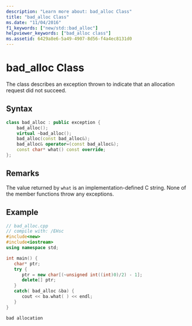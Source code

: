 ```yaml
---
description: "Learn more about: bad_alloc Class"
title: "bad_alloc Class"
ms.date: "11/04/2016"
f1_keywords: ["new/std::bad_alloc"]
helpviewer_keywords: ["bad_alloc class"]
ms.assetid: 6429a8e6-5a49-4907-8d56-f4a4ec8131d0
---
```

# bad_alloc Class

The class describes an exception thrown to indicate that an allocation request did not succeed.

## Syntax

```cpp
class bad_alloc : public exception {
    bad_alloc();
    virtual ~bad_alloc();
    bad_alloc(const bad_alloc&);
    bad_alloc& operator=(const bad_alloc&);
    const char* what() const override;
};
```

## Remarks

The value returned by `what` is an implementation-defined C string. None of the member functions throw any exceptions.

## Example

```cpp
// bad_alloc.cpp
// compile with: /EHsc
#include<new>
#include<iostream>
using namespace std;

int main() {
   char* ptr;
   try {
      ptr = new char[(~unsigned int((int)0)/2) - 1];
      delete[] ptr;
   }
   catch( bad_alloc &ba) {
      cout << ba.what( ) << endl;
   }
}
```

```Output
bad allocation
```
